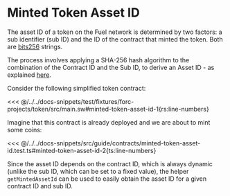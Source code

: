 # Minted Token Asset ID

The asset ID of a token on the Fuel network is determined by two factors: a sub identifier (sub ID) and the ID of the contract that minted the token. Both are [bits256](../types/bits256.md) strings.

The process involves applying a SHA-256 hash algorithm to the combination of the Contract ID and the Sub ID, to derive an Asset ID - as explained [here](https://docs.fuel.network/docs/specs/identifiers/asset/#asset-id).

Consider the following simplified token contract:

<<< @/../../docs-snippets/test/fixtures/forc-projects/token/src/main.sw#minted-token-asset-id-1{rs:line-numbers}

Imagine that this contract is already deployed and we are about to mint some coins:

<<< @/../../docs-snippets/src/guide/contracts/minted-token-asset-id.test.ts#minted-token-asset-id-2{ts:line-numbers}

Since the asset ID depends on the contract ID, which is always dynamic (unlike the sub ID, which can be set to a fixed value), the helper `getMintedAssetId` can be used to easily obtain the asset ID for a given contract ID and sub ID.
